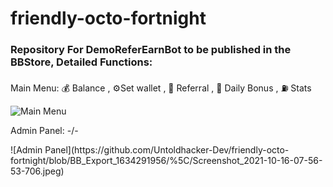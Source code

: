 # friendly-octo-fortnight 
<h3> Repository For DemoReferEarnBot to be published in the BBStore, Detailed Functions: </h3>
<p>Main Menu: 💰 Balance , ⚙️Set wallet , 👫 Referral , 🎁 Daily Bonus , ⛽ Stats</p>


![Main Menu](https://github.com/Untoldhacker-Dev/friendly-octo-fortnight/blob/BB_Export_1634291956/%5C/Screenshot_2021-10-16-07-47-03-370.jpeg)

<p> Admin Panel: -/-</p>
![Admin Panel](https://github.com/Untoldhacker-Dev/friendly-octo-fortnight/blob/BB_Export_1634291956/%5C/Screenshot_2021-10-16-07-56-53-706.jpeg)
